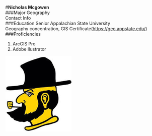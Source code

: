 #**Nicholas Mcgowen**  
###Major Geography  
Contact Info  
###Education Senior Appalachian State University  
Geography concentration, GIS Certificate(https://geo.appstate.edu/)  
###Proficiencies
1. ArcGIS Pro  
2. Adobe Ilustrator  

![alt text](image-1.png)
